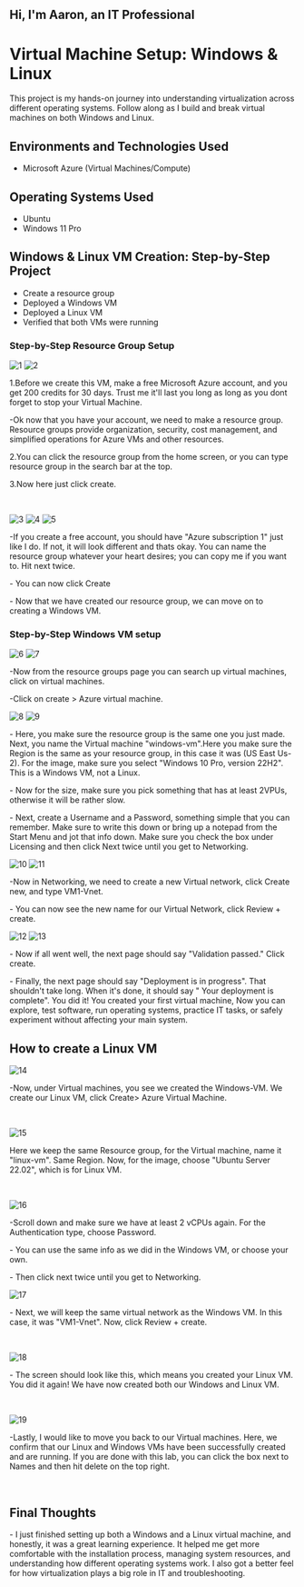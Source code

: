 ## Hi, I'm Aaron, an IT Professional 

<h1>Virtual Machine Setup: Windows & Linux</h1>
This project is my hands-on journey into understanding virtualization across different operating systems. Follow along as I build and break virtual machines on both Windows and Linux.<br />


<h2>Environments and Technologies Used</h2>

- Microsoft Azure (Virtual Machines/Compute)


<h2>Operating Systems Used </h2>

- Ubuntu
- Windows 11 Pro

<h2>Windows & Linux VM Creation: Step-by-Step Project</h2>

- Create a resource group
- Deployed a Windows VM
- Deployed a Linux VM
- Verified that both VMs were running



<h3>Step-by-Step Resource Group Setup</h3>

<p>

![1](https://github.com/user-attachments/assets/7ed7e175-cf03-47f4-9630-a46c1c941c9e)
![2](https://github.com/user-attachments/assets/8704c8ed-e944-4562-9cb6-5bd241d344c5)
</p>
<p>
1.Before we  create this VM, make a free Microsoft Azure account, and you get 200 credits for 30 days. Trust me it'll last you long as long as you dont forget to stop your Virtual Machine.
</p>
-Ok now that you have your account, we need to make a resource group. Resource groups provide organization, security, cost management, and simplified operations for Azure VMs and other resources.
</p>
2.You can click the resource group from the home screen, or you can type resource group in the search bar at the top.
</p>
3.Now here just click create.
</p>
<br />

![3](https://github.com/user-attachments/assets/fb503633-1013-4e62-bdc9-149d77242cf9)
![4](https://github.com/user-attachments/assets/18c4a8d0-5813-4fbb-8cdf-0719d0d56495)
![5](https://github.com/user-attachments/assets/8319b261-e39d-47f9-ac77-c89a3a48ed68)

</p>
-If you create a free account, you should have "Azure subscription 1" just like I do. If not, it will look different and thats okay. You can name the resource group whatever your heart desires; you can copy me if you want to. Hit next twice.
</p>
- You can now click Create
</p>
- Now that we have created our resource group, we can move on to creating a Windows VM.
<br />

<h3>Step-by-Step Windows VM setup</h3>

<p>

![6](https://github.com/user-attachments/assets/7b57014c-13f0-41e9-a44d-c2e4688f781b)
![7](https://github.com/user-attachments/assets/726337ec-b3bd-4a50-b641-4f008e0b6cab)
<p>
-Now from the resource groups page you can search up virtual machines, click on virtual machines.
</p>
-Click on create > Azure virtual machine.
<br />

<p>

![8](https://github.com/user-attachments/assets/8ecde3dc-2349-422c-9576-7cbd1d61a4fb)
![9](https://github.com/user-attachments/assets/947e190d-9345-4b8a-8f48-dccca99fa9d1)

</p>
<p>
- Here, you make sure the resource group is the same one you just made. Next, you name the Virtual machine "windows-vm".Here you make sure the Region is the same as your resource group, in this case it was (US East Us-2). For the image, make sure you select "Windows 10 Pro, version 22H2". This is a Windows VM, not a Linux.
</p>
- Now for the size, make sure you pick something that has at least 2VPUs, otherwise it will be rather slow.
</p>
- Next, create a Username and a Password, something simple that you can remember. Make sure to write this down or bring up a notepad from the Start Menu and jot that info down. Make sure you check the box under Licensing and then click Next twice until you get to Networking.
<br />

<p>

![10](https://github.com/user-attachments/assets/e6d429ac-036f-44eb-ab54-dc9df9ec5a4e)
![11](https://github.com/user-attachments/assets/d4429909-3a4d-4a24-9517-4bcf78e245bc)
</p>
<p>
-Now in Networking, we need to create a new Virtual network, click Create new, and type VM1-Vnet.
</p>
- You can now see the new name for our Virtual Network, click Review + create.
<br />

<p>

![12](https://github.com/user-attachments/assets/cbd92ebe-ed80-449b-b64a-919f9ae994dc)
![13](https://github.com/user-attachments/assets/404bffd6-02a1-4392-a9f9-0af281b643ed)
</p>
<p>
- Now if all went well, the next page should say "Validation passed." Click create.
</p>
- Finally, the next page should say "Deployment is in progress". That shouldn't take long. When it's done, it should say " Your deployment is complete". You did it! You created your first virtual machine, Now you can explore, test software, run operating systems, practice IT tasks, or safely experiment without affecting your main system.
<br />
<h2>How to create a Linux VM</h2>
<p>

![14](https://github.com/user-attachments/assets/4f859956-aa8c-4ab2-9635-8b886f23cfec)
</p>
<p>
-Now, under Virtual machines, you see we created the Windows-VM. We create our Linux VM, click Create> Azure Virtual Machine.
</p>
<br />

<p>

![15](https://github.com/user-attachments/assets/07025c52-4351-411c-9f15-84d6554b5c36)
</p>
<p>
Here we keep the same Resource group, for the Virtual machine, name it "linux-vm". Same Region. Now, for the image, choose  "Ubuntu Server 22.02", which is for Linux VM.
</p>
<br />

<p>
</p>

![16](https://github.com/user-attachments/assets/75f289bc-0fe2-4423-b06d-10c97713a5a2)
<p>
-Scroll down and make sure we have at least 2 vCPUs again. For the Authentication type, choose Password.
</p>
- You can use the same info as we did in the Windows VM, or choose your own.
</p>
- Then click next twice until you get to Networking. 
<br />

<p>

![17](https://github.com/user-attachments/assets/6e254f72-865c-4711-8374-4ca4cf7590fd)
</p>
<p>
- Next, we will keep the same virtual network as the Windows VM. In this case, it was "VM1-Vnet". Now, click Review + create.
</p>
<br />

<p>
  
![18](https://github.com/user-attachments/assets/99b74b49-4dbe-4883-ac7c-3478e6cade9b)
</p>
<p>
- The screen should look like this, which means you created your Linux VM. You did it again! We have now created both our Windows and Linux VM.
</p>
<br />

<p>

![19](https://github.com/user-attachments/assets/916186f1-51b5-4552-9f8a-050d94b9cd57)
</p>
<p>
-Lastly, I would like to move you back to our Virtual machines. Here, we confirm that our Linux and Windows VMs have been successfully created and are running. If you are done with this lab, you can click the box next to Names and then hit delete on the top right.
</p>
<br />

<h2>Final Thoughts</h2>
</p>
- I just finished setting up both a Windows and a Linux virtual machine, and honestly, it was a great learning experience. It helped me get more comfortable with the installation process, managing system resources, and understanding how different operating systems work. I also got a better feel for how virtualization plays a big role in IT and troubleshooting.<br />
